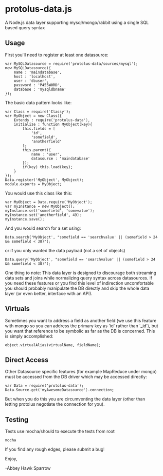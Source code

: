 protolus-data.js
===========

A Node.js data layer supporting mysql/mongo/rabbit using a single SQL based query syntax

Usage
-----

First you'll need to register at least one datasource:

    var MySQLDatasource = require('protolus-data/sources/mysql');
    new MySQLDatasource({
        name : 'maindatabase',
        host : 'localhost',
        user : 'dbuser',
        password : 'P455W0RD',
        database : 'mysqldbname'
    });
    

The basic data pattern looks like:

    var Class = require('Classy');
    var MyObject = new Class({
        Extends : require('protolus-data'),
        initialize : function MyObject(key){
            this.fields = [
                'id',
                'somefield',
                'anotherfield'
            ];
            this.parent({
                name : 'user',
                datasource : 'maindatabase'
            });
            if(key) this.load(key);
        }
    });
    Data.register('MyObject', MyObject);
    module.exports = MyObject;
    
You would use this class like this:

    var MyObject = Data.require('MyObject');
    var myInstance = new MyObject();
    myInstance.set('somefield', 'somevalue');
    myInstance.set('anotherfield', 49);
    myInstance.save();
    
And you would search for a set using:

    Data.search('MyObject', "somefield == 'searchvalue' || (somefield > 24 && somefield < 38)");
    
or if you only wanted the data payload (not a set of objects)

    Data.query('MyObject', "somefield == 'searchvalue' || (somefield > 24 && somefield < 38)");
    
One thing to note: This data layer is designed to discourage both streaming data sets and joins while normalizing query syntax across datasources. If you need these features or you find this level of indirection uncomfortable you should probably manipulate the DB directly and skip the whole data layer (or even better, interface with an API). 

Virtuals
--------
Sometimes you want to address a field as another field (we use this feature with mongo so you can address the primary key as 'id' rather than '_id'), but you want that reference to be symbolic as far as the DB is concerned. This is simply accomplished:

    object.virtualAlias(virtualName, fieldName);
    
Direct Access
-------------

Other Datasource specific features (for example MapReduce under mongo) must be accessed from the DB driver which may be accessed directly:

    var Data = require('protolus-data');
    Data.Source.get('myAwesomeDatasource').connection;

But when you do this you are circumventing the data layer (other than letting protolus negotiate the connection for you).

Testing
-------
Tests use mocha/should to execute the tests from root

    mocha

If you find any rough edges, please submit a bug!

Enjoy,

-Abbey Hawk Sparrow